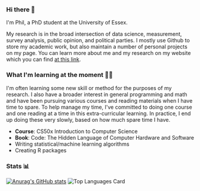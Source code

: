 ### Hi there 👋

I'm Phil, a PhD student at the University of Essex.

My research is in the broad intersection of data science, measurement, survey analysis, public opinion, and political parties. I mostly use Github to store my academic work, but also maintain a number of personal projects on my page. You can learn more about me and my research on my website which you can find [at this link](https://philswatton.github.io/).

### What I'm learning at the moment 👨‍🎓

I'm often learning some new skill or method for the purposes of my research. I also have a broader interest in general programming and math and have been pursuing various courses and reading materials when I have time to spare. To help manage my time, I've committed to doing one course and one reading at a time in this extra-curricular learning. In practice, I end up doing these very slowly, based on how much spare time I have.

- **Course**: CS50x Introduction to Computer Science
- **Book**: Code: The Hidden Language of Computer Hardware and Software
- Writing statistical/machine learning algorithms
- Creating R packages

### Stats 📊

[![Anurag's GitHub stats](https://github-readme-stats.vercel.app/api?username=philswatton&count_private=true&show_icons=true)](https://github.com/philipjswatton/github-readme-stats)
![Top Languages Card](https://github-readme-stats.vercel.app/api/top-langs/?username=philswatton&layout=compact&langs_count=10)

